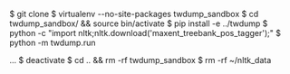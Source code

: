 $ git clone <url>
$ virtualenv --no-site-packages twdump_sandbox
$ cd twdump_sandbox/ && source bin/activate
$ pip install -e ../twdump
$ python -c "import nltk;nltk.download('maxent_treebank_pos_tagger');"
$ python -m twdump.run

...
$ deactivate
$ cd .. && rm -rf twdump_sandbox
$ rm -rf ~/nltk_data